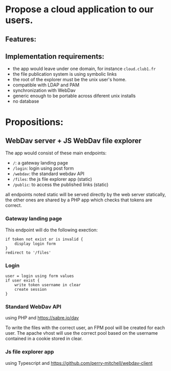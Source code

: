 # Propose a cloud application to our users.

## Features:


## Implementation requirements:

- the app would leave under one domain, for instance `cloud.club1.fr`
- the file publication system is using symbolic links
- the root of the explorer must be the unix user's home.
- compatible with LDAP and PAM
- synchronization with WebDav
- generic enough to be portable across diferent unix installs
- no database

# Propositions:

## WebDav server + JS WebDav file explorer

The app would consist of these main endpoints:

- `/`:       a gateway landing page
- `/login`:  login using post form
- `/webdav`: the standard webdav API
- `/files`:  the js file explorer app (static)
- `/public`: to access the published links (static)

all endpoints noted static will be served directly by the web server statically,
the other ones are shared by a PHP app which checks that tokens are correct.

### Gateway landing page

This endpoint will do the following exection:

```
if token not exist or is invalid {
    display login form
}
redirect to '/files'
```

### Login

```
user = login using form values
if user exist {
    write token username in clear
    create session
}
```


### Standard WebDav API

using PHP and https://sabre.io/dav

To write the files with the correct user, an FPM pool will be created for each
user. The apache vhost will use the correct pool based on the username contained
in a cookie stored in clear.

### Js file explorer app

using Typescript and https://github.com/perry-mitchell/webdav-client
